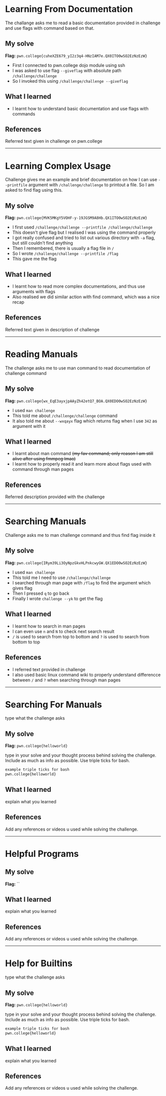 # Learning From Documentation
The challange asks me to read a basic documentation provided in challenge and use flags with command based on that.

## My solve
**Flag:** `pwn.college{cuheXZE679_yI2z3q4-HNzIAM7e.QX0ITO0wSO2EzNzEzW}`

- First I connected to pwn.college dojo module using ssh
- I was asked to use flag `--giveflag` with absolute path `/challenge/challenge`
- So I invoked this using `/challenge/challenge --giveflag`

## What I learned
- I learnt how to understand basic documentation and use flags with commands
  
## References 
Referred text given in challenge on pwn.college

---

# Learning Complex Usage
Challenge gives me an example and brief documentation on how I can use `--printfile` argument with `/challenge/challenge` to printout a file. So I am asked to find flag using this.

## My solve
**Flag:** `pwn.college{MVK5MKgY5VOHF-y-19JGSM9A8Hb.QX1ITO0wSO2EzNzEzW}`

- I first used `/challenge/challenge --printfile /challenge/challenge`
- This doesn't give flag but I realised I was using the command properly
- I got really confused and tried to list out various directory with `-a` flag, but still couldn't find anything
- Then I remembered, there is usually a flag file in `/`
- So I wrote `/challenge/challenge --printfile /flag`
- This gave me the flag

## What I learned
- I learnt how to read more complex documentations, and thus use arguments with flags
- Also realised we did similar action with find command, which was a nice recap

## References 
Referred text given in description of challenge

---

# Reading Manuals
The challenge asks me to use man command to read documentation of challenge command

## My solve
**Flag:** `pwn.college{wx_EqE3ayxjpAAyZh42etQ7_BOA.QX0EDO0wSO2EzNzEzW}`

- I used `man challenge`
- This told me about `/challenge/challenge` command
- It also told me about `--wxqayx` flag which returns flag when I use `342` as argument with it

## What I learned
- I learnt about man command ~~(my fav command; only reason I am still alive after using fmmpeg lmao)~~
- I learnt how to properly read it and learn more about flags used with command through man pages

## References 
Referred description provided with the challenge

---

# Searching Manuals
Challenge asks me to man challenge command and thus find flag inside it

## My solve
**Flag:** `pwn.college{IRym39Li3OyNpzGkvHLPnkcwyGW.QX1EDO0wSO2EzNzEzW}`
- I used `man challenge`
- This told me I need to use `/challenge/challenge`
- I searched through man page with `/flag` to find the argument which gives flag
- Then I pressed `q` to go back
- Finally I wrote `challenge --yk` to get the flag

## What I learned
- I learnt how to search in man pages
- I can even use `n` and `N` to check next search result
- `/` is used to search from top to bottom and `?` is used to search from bottom to top

## References 
- I referred text provided in challenge
- I also used basic linux command wiki to properly understand differencce between `/` and `?` when searching through man pages

---

# Searching For Manuals
type what the challenge asks

## My solve
**Flag:** `pwn.college{helloworld}`

type in your solve and your thought process behind solving the challenge. Include as much as info as possible. Use triple ticks for bash.
```bash
example triple ticks for bash
pwn.college{helloworld}
```

## What I learned
explain what you learned

## References 
Add any references or videos u used while solving the challenge.

---

# Helpful Programs


## My solve
**Flag:** ``


## What I learned
explain what you learned

## References 
Add any references or videos u used while solving the challenge.

---

# Help for Builtins
type what the challenge asks

## My solve
**Flag:** `pwn.college{helloworld}`

type in your solve and your thought process behind solving the challenge. Include as much as info as possible. Use triple ticks for bash.
```bash
example triple ticks for bash
pwn.college{helloworld}
```

## What I learned
explain what you learned

## References 
Add any references or videos u used while solving the challenge.
